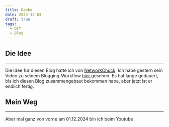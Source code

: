 ```yaml
---
title: Danke
date: 2024-12-03
draft: true
tags:
  - DIY
  - Blog
---
```

## Die Idee
___
Die Idee für diesen Blog hatte ich von [NetworkChuck](https://www.youtube.com/@NetworkChuck). Ich habe gestern sein Video zu seinem Blogging-Workflow [hier ](https://youtu.be/dnE7c0ELEH8?si=HyeUfE9D6hr__qHA) gesehen.
Es hat lange gedauert, bis ich diesen Blog zusammengebaut bekommen habe, aber jetzt ist er endlich fertig. 
## Mein Weg
___
Aber mal ganz von vorne am 01.12.2024 bin ich beim Youtube 
